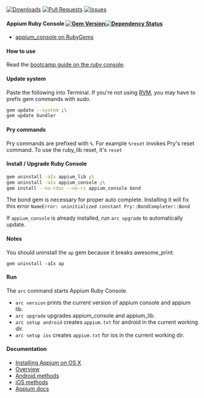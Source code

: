 [![Downloads](https://img.shields.io/gem/dt/appium_console.svg)](https://rubygems.org/gems/appium_console)
[![Pull Requests](http://issuestats.com/github/appium/ruby_console/badge/pr?style=flat)](http://issuestats.com/github/appium/ruby_console)
[![Issues](http://issuestats.com/github/appium/ruby_console/badge/issue?style=flat)](http://issuestats.com/github/appium/ruby_console)
#### Appium Ruby Console [![Gem Version](https://badge.fury.io/rb/appium_console.svg)](http://badge.fury.io/rb/appium_console)[![Dependency Status](https://gemnasium.com/appium/ruby_console.svg)](https://gemnasium.com/appium/ruby_console)

- [appium_console on RubyGems](https://rubygems.org/gems/appium_console)

#### How to use

Read the [bootcamp guide on the ruby console](https://saucelabs.com/resources/appium-bootcamp/appium-bootcamp-2013-chapter-2-the-console).

#### Update system

Paste the following into Terminal. If you're not using [RVM](https://rvm.io/), you may have to prefix gem commands with sudo.

```bash
gem update --system ;\
gem update bundler
```

#### Pry commands

Pry commands are prefixed with `%`. For example `%reset` invokes Pry's reset command.
To use the ruby_lib reset, it's `reset`

#### Install / Upgrade Ruby Console

```bash
gem uninstall -aIx appium_lib ;\
gem uninstall -aIx appium_console ;\
gem install --no-rdoc --no-ri appium_console bond
```

The bond gem is necessary for proper auto complete. Installing it will fix this error `NameError: uninitialized constant Pry::BondCompleter::Bond`

If `appium_console` is already installed, run `arc upgrade` to automatically update.

#### Notes

You should uninstall the `ap` gem because it breaks awesome_print.

`gem uninstall -aIx ap`

#### Run

The `arc` command starts Appium Ruby Console.

- `arc version` prints the current version of appium console and appium lib.
- `arc upgrade` upgrades appium_console and appium_lib.
- `arc setup android` creates `appium.txt` for android in the current working dir.
- `arc setup ios` creates `appium.txt` for ios in the current working dir.

#### Documentation

- [Installing Appium on OS X](https://github.com/appium/ruby_console/blob/master/osx.md)
- [Overview](https://github.com/appium/ruby_lib/blob/master/docs/docs.md) 
- [Android methods](https://github.com/appium/ruby_lib/blob/master/docs/android_docs.md)
- [iOS methods](https://github.com/appium/ruby_lib/blob/master/docs/ios_docs.md)
- [Appium docs](https://github.com/appium/appium/tree/master/docs)
